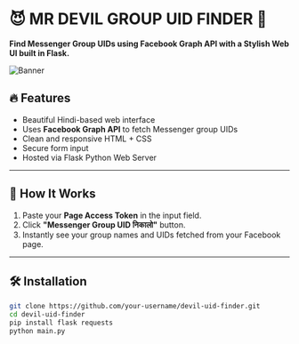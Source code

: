 # 😈 MR DEVIL GROUP UID FINDER 👿

**Find Messenger Group UIDs using Facebook Graph API with a Stylish Web UI built in Flask.**

![Banner](https://iili.io/3hK9Vqv.md.jpg)

## 🔥 Features

- Beautiful Hindi-based web interface
- Uses **Facebook Graph API** to fetch Messenger group UIDs
- Clean and responsive HTML + CSS
- Secure form input
- Hosted via Flask Python Web Server

---

## 🚀 How It Works

1. Paste your **Page Access Token** in the input field.
2. Click **"Messenger Group UID निकालो"** button.
3. Instantly see your group names and UIDs fetched from your Facebook page.

---

## 🛠️ Installation

```bash
git clone https://github.com/your-username/devil-uid-finder.git
cd devil-uid-finder
pip install flask requests
python main.py
